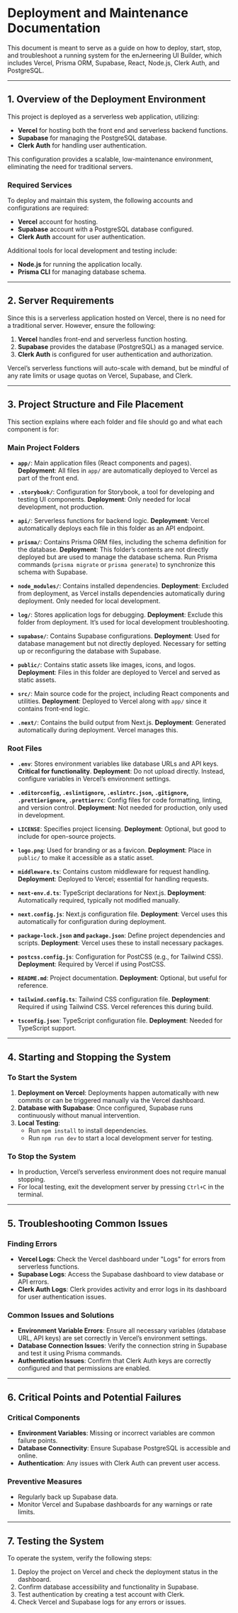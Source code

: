 # **Deployment and Maintenance Documentation**

This document is meant to serve as a guide on how to deploy, start, stop, and troubleshoot a running system for the enJerneering UI Builder, which includes Vercel, Prisma ORM, Supabase, React, Node.js, Clerk Auth, and PostgreSQL.

---

## **1. Overview of the Deployment Environment**

This project is deployed as a serverless web application, utilizing:
- **Vercel** for hosting both the front end and serverless backend functions.
- **Supabase** for managing the PostgreSQL database.
- **Clerk Auth** for handling user authentication.

This configuration provides a scalable, low-maintenance environment, eliminating the need for traditional servers.

### **Required Services**
To deploy and maintain this system, the following accounts and configurations are required:
- **Vercel** account for hosting.
- **Supabase** account with a PostgreSQL database configured.
- **Clerk Auth** account for user authentication.

Additional tools for local development and testing include:
- **Node.js** for running the application locally.
- **Prisma CLI** for managing database schema.

---

## **2. Server Requirements**

Since this is a serverless application hosted on Vercel, there is no need for a traditional server. However, ensure the following:

1. **Vercel** handles front-end and serverless function hosting.
2. **Supabase** provides the database (PostgreSQL) as a managed service.
3. **Clerk Auth** is configured for user authentication and authorization.

Vercel’s serverless functions will auto-scale with demand, but be mindful of any rate limits or usage quotas on Vercel, Supabase, and Clerk.

---

## **3. Project Structure and File Placement**

This section explains where each folder and file should go and what each component is for:

### **Main Project Folders**

- **`app/`**: Main application files (React components and pages).  
  **Deployment**: All files in `app/` are automatically deployed to Vercel as part of the front end.

- **`.storybook/`**: Configuration for Storybook, a tool for developing and testing UI components.
  **Deployment**: Only needed for local development, not production.

- **`api/`**: Serverless functions for backend logic.
  **Deployment**: Vercel automatically deploys each file in this folder as an API endpoint.

- **`prisma/`**: Contains Prisma ORM files, including the schema definition for the database.
  **Deployment**: This folder’s contents are not directly deployed but are used to manage the database schema. Run Prisma commands (`prisma migrate` or `prisma generate`) to synchronize this schema with Supabase.

- **`node_modules/`**: Contains installed dependencies.
  **Deployment**: Excluded from deployment, as Vercel installs dependencies automatically during deployment. Only needed for local development.

- **`log/`**: Stores application logs for debugging.
  **Deployment**: Exclude this folder from deployment. It’s used for local development troubleshooting.

- **`supabase/`**: Contains Supabase configurations.
  **Deployment**: Used for database management but not directly deployed. Necessary for setting up or reconfiguring the database with Supabase.

- **`public/`**: Contains static assets like images, icons, and logos.
  **Deployment**: Files in this folder are deployed to Vercel and served as static assets.

- **`src/`**: Main source code for the project, including React components and utilities.
  **Deployment**: Deployed to Vercel along with `app/` since it contains front-end logic.

- **`.next/`**: Contains the build output from Next.js.
  **Deployment**: Generated automatically during deployment. Vercel manages this.

### **Root Files**

- **`.env`**: Stores environment variables like database URLs and API keys. **Critical for functionality**.
  **Deployment**: Do not upload directly. Instead, configure variables in Vercel’s environment settings.

- **`.editorconfig`, `.eslintignore`, `.eslintrc.json`, `.gitignore`, `.prettierignore`, `.prettierrc`**: Config files for code formatting, linting, and version control.
  **Deployment**: Not needed for production, only used in development.

- **`LICENSE`**: Specifies project licensing.
  **Deployment**: Optional, but good to include for open-source projects.

- **`logo.png`**: Used for branding or as a favicon.
  **Deployment**: Place in `public/` to make it accessible as a static asset.

- **`middleware.ts`**: Contains custom middleware for request handling.
  **Deployment**: Deployed to Vercel; essential for handling requests.

- **`next-env.d.ts`**: TypeScript declarations for Next.js.
  **Deployment**: Automatically required, typically not modified manually.

- **`next.config.js`**: Next.js configuration file.
  **Deployment**: Vercel uses this automatically for configuration during deployment.

- **`package-lock.json` and `package.json`**: Define project dependencies and scripts.
  **Deployment**: Vercel uses these to install necessary packages.

- **`postcss.config.js`**: Configuration for PostCSS (e.g., for Tailwind CSS).
  **Deployment**: Required by Vercel if using PostCSS.

- **`README.md`**: Project documentation.
  **Deployment**: Optional, but useful for reference.

- **`tailwind.config.ts`**: Tailwind CSS configuration file.
  **Deployment**: Required if using Tailwind CSS. Vercel references this during build.

- **`tsconfig.json`**: TypeScript configuration file.
  **Deployment**: Needed for TypeScript support.

---

## **4. Starting and Stopping the System**

### **To Start the System**
1. **Deployment on Vercel**: Deployments happen automatically with new commits or can be triggered manually via the Vercel dashboard.
2. **Database with Supabase**: Once configured, Supabase runs continuously without manual intervention.
3. **Local Testing**:
   - Run `npm install` to install dependencies.
   - Run `npm run dev` to start a local development server for testing.

### **To Stop the System**
- In production, Vercel’s serverless environment does not require manual stopping.
- For local testing, exit the development server by pressing `Ctrl+C` in the terminal.

---

## **5. Troubleshooting Common Issues**

### **Finding Errors**
- **Vercel Logs**: Check the Vercel dashboard under "Logs" for errors from serverless functions.
- **Supabase Logs**: Access the Supabase dashboard to view database or API errors.
- **Clerk Auth Logs**: Clerk provides activity and error logs in its dashboard for user authentication issues.

### **Common Issues and Solutions**
- **Environment Variable Errors**: Ensure all necessary variables (database URL, API keys) are set correctly in Vercel’s environment settings.
- **Database Connection Issues**: Verify the connection string in Supabase and test it using Prisma commands.
- **Authentication Issues**: Confirm that Clerk Auth keys are correctly configured and that permissions are enabled.

---

## **6. Critical Points and Potential Failures**

### **Critical Components**
- **Environment Variables**: Missing or incorrect variables are common failure points.
- **Database Connectivity**: Ensure Supabase PostgreSQL is accessible and online.
- **Authentication**: Any issues with Clerk Auth can prevent user access.

### **Preventive Measures**
- Regularly back up Supabase data.
- Monitor Vercel and Supabase dashboards for any warnings or rate limits.

---

## **7. Testing the System**

To operate the system, verify the following steps:
1. Deploy the project on Vercel and check the deployment status in the dashboard.
2. Confirm database accessibility and functionality in Supabase.
3. Test authentication by creating a test account with Clerk.
4. Check Vercel and Supabase logs for any errors or issues.
